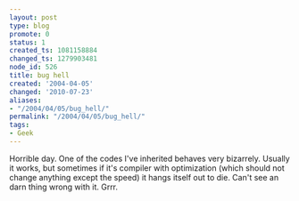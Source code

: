 ```yaml
---
layout: post
type: blog
promote: 0
status: 1
created_ts: 1081158884
changed_ts: 1279903481
node_id: 526
title: bug hell
created: '2004-04-05'
changed: '2010-07-23'
aliases:
- "/2004/04/05/bug_hell/"
permalink: "/2004/04/05/bug_hell/"
tags:
- Geek
---
```

Horrible day.  One of the codes I've inherited behaves very bizarrely.  Usually it works, but sometimes if it's compiler with optimization (which should not change anything except the speed) it hangs itself out to die.  Can't see an darn thing wrong with it.  Grrr.
